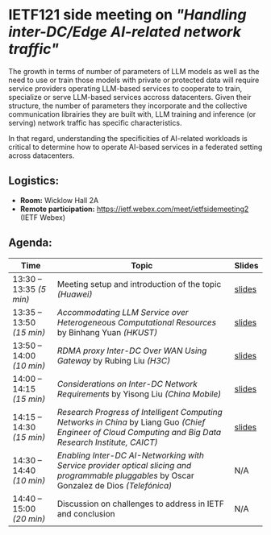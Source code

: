 # IETF121 side meeting on _"Handling inter-DC/Edge AI-related network traffic"_

The growth in terms of number of parameters of LLM models as well as the need to use or train those models with private or protected data will require service providers operating LLM-based services to cooperate to train, specialize or serve LLM-based services accross datacenters. 
Given their structure, the number of parameters they incorporate and the collective communication librairies they are built with, LLM training and inference (or serving) network traffic has specific characteristics.

In that regard, understanding the specificities of AI-related workloads is critical to determine how to operate AI-based services in a federated setting across datacenters.

## Logistics: 
* __Room:__ Wicklow Hall 2A
* __Remote participation:__  https://ietf.webex.com/meet/ietfsidemeeting2 (IETF Webex)

## Agenda:

| Time | Topic | Slides |
| --- | --- | --- |
| 13:30 – 13:35 _(5 min)_ | Meeting setup and introduction of the topic _(Huawei)_ | [slides](material/1%20-%20Meeting%20setup%20and%20introduction%20of%20the%20topic.pdf) |
| 13:35 – 13:50 _(15 min)_ | _Accommodating LLM Service over Heterogeneous Computational Resources_ by Binhang Yuan _(HKUST)_ | [slides](material/2%20-%20Accommodating%20LLM%20Service%20over%20Heterogeneous%20Computational%20Resources%20-%20Binhang%20Yuan.pdf) |
| 13:50 – 14:00 _(10 min)_ | _RDMA proxy Inter-DC Over WAN Using Gateway_ by Rubing Liu _(H3C)_ | [slides](material/3%20-%20RDMA%20proxy%20Inter-DC%20Over%20WAN%20Using%20Gateway%20-%20Rubing%20Liu.pdf) |
| 14:00 – 14:15 _(15 min)_ | _Considerations on Inter-DC Network Requirements_ by Yisong Liu _(China Mobile)_ | [slides](material/4%20-%20Considerations%20on%20Inter-DC%20Network%20Requirements%20-%20Yisong%20Liu.pdf) |
| 14:15 – 14:30 _(15 min)_ | _Research Progress of Intelligent Computing Networks in China_ by Liang Guo _(Chief Engineer of Cloud Computing and Big Data Research Institute, CAICT)_ | [slides](material/5%20-%20Research%20Progress%20of%20Intelligent%20Computing%20Networks%20in%20China%20-%20Liang%20Guo.pdf) |
| 14:30 – 14:40 _(10 min)_ | _Enabling Inter-DC AI-Networking with Service provider optical slicing and programmable pluggables_ by Oscar Gonzalez de Dios _(Telefónica)_ | N/A |
| 14:40 – 15:00 _(20 min)_ | Discussion on challenges to address in IETF and conclusion | N/A |


